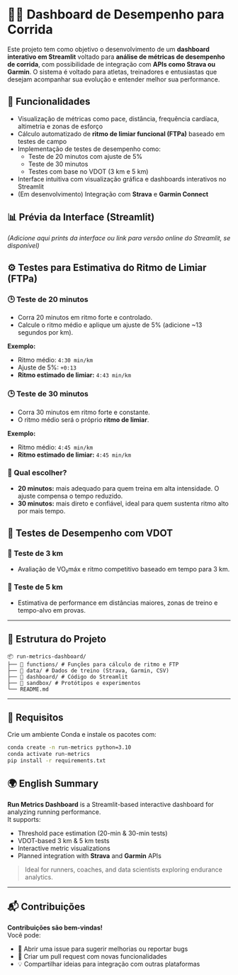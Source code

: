 # 🏃‍♂️ Dashboard de Desempenho para Corrida

Este projeto tem como objetivo o desenvolvimento de um **dashboard interativo em Streamlit** voltado para **análise de métricas de desempenho de corrida**, com possibilidade de integração com **APIs como Strava ou Garmin**. O sistema é voltado para atletas, treinadores e entusiastas que desejam acompanhar sua evolução e entender melhor sua performance.

## 🎯 Funcionalidades

- Visualização de métricas como pace, distância, frequência cardíaca, altimetria e zonas de esforço
- Cálculo automatizado de **ritmo de limiar funcional (FTPa)** baseado em testes de campo
- Implementação de testes de desempenho como:
  - Teste de 20 minutos com ajuste de 5%
  - Teste de 30 minutos
  - Testes com base no VDOT (3 km e 5 km)
- Interface intuitiva com visualização gráfica e dashboards interativos no Streamlit
- (Em desenvolvimento) Integração com **Strava** e **Garmin Connect**

## 📊 Prévia da Interface (Streamlit)

*(Adicione aqui prints da interface ou link para versão online do Streamlit, se disponível)*

## ⚙️ Testes para Estimativa do Ritmo de Limiar (FTPa)

### 🕒 Teste de 20 minutos
- Corra 20 minutos em ritmo forte e controlado.
- Calcule o ritmo médio e aplique um ajuste de 5% (adicione ~13 segundos por km).

**Exemplo:**
- Ritmo médio: `4:30 min/km`  
- Ajuste de 5%: `+0:13`  
- **Ritmo estimado de limiar:** `4:43 min/km`

### 🕒 Teste de 30 minutos
- Corra 30 minutos em ritmo forte e constante.
- O ritmo médio será o próprio **ritmo de limiar**.

**Exemplo:**
- Ritmo médio: `4:45 min/km`  
- **Ritmo estimado de limiar:** `4:45 min/km`

### 📌 Qual escolher?
- **20 minutos:** mais adequado para quem treina em alta intensidade. O ajuste compensa o tempo reduzido.
- **30 minutos:** mais direto e confiável, ideal para quem sustenta ritmo alto por mais tempo.

## 📐 Testes de Desempenho com VDOT

### 📏 Teste de 3 km
- Avaliação de VO₂máx e ritmo competitivo baseado em tempo para 3 km.

### 📏 Teste de 5 km
- Estimativa de performance em distâncias maiores, zonas de treino e tempo-alvo em provas.

---

## 📁 Estrutura do Projeto
```
📦 run-metrics-dashboard/
├── 📂 functions/ # Funções para cálculo de ritmo e FTP
├── 📂 data/ # Dados de treino (Strava, Garmin, CSV)
├── 📂 dashboard/ # Código do Streamlit
├── 📂 sandbox/ # Protótipos e experimentos
└── README.md
```


---

## 🔧 Requisitos

Crie um ambiente Conda e instale os pacotes com:

```bash
conda create -n run-metrics python=3.10
conda activate run-metrics
pip install -r requirements.txt
```

## 🌍 English Summary

**Run Metrics Dashboard** is a Streamlit-based interactive dashboard for analyzing running performance.  
It supports:

- Threshold pace estimation (20-min & 30-min tests)
- VDOT-based 3 km & 5 km tests
- Interactive metric visualizations
- Planned integration with **Strava** and **Garmin** APIs

> Ideal for runners, coaches, and data scientists exploring endurance analytics.

---

## 📬 Contribuições

**Contribuições são bem-vindas!**  
Você pode:

- 🔧 Abrir uma issue para sugerir melhorias ou reportar bugs
- 🚀 Criar um pull request com novas funcionalidades
- 💡 Compartilhar ideias para integração com outras plataformas
